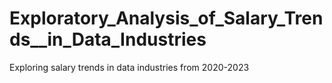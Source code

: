 # Exploratory_Analysis_of_Salary_Trends__in_Data_Industries
Exploring salary trends in data industries from 2020-2023
